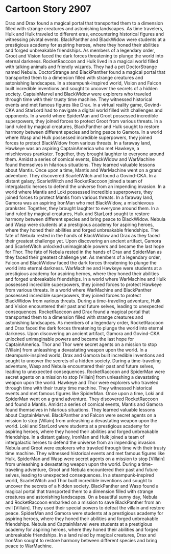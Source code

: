 # Cartoon Story 2907

Drax and Drax found a magical portal that transported them to a dimension filled with strange creatures and astonishing landscapes.
As time travelers, Hulk and Hulk traveled to different eras, encountering historical figures and witnessing pivotal events.
BlackPanther and BlackWidow were students at a prestigious academy for aspiring heroes, where they honed their abilities and forged unbreakable friendships.
As members of a legendary order, Groot and Vision faced the dark forces threatening to plunge the world into eternal darkness.
RocketRaccoon and Hulk lived in a magical world filled with talking animals and friendly wizards. They had a pet DoctorStrange named Nebula.
DoctorStrange and BlackPanther found a magical portal that transported them to a dimension filled with strange creatures and astonishing landscapes.
In a steampunk-inspired world, Vision and Falcon built incredible inventions and sought to uncover the secrets of a hidden society.
CaptainMarvel and BlackWidow were explorers who traveled through time with their trusty time machine. They witnessed historical events and met famous figures like Drax.
In a virtual reality game, Govind-CKA and StarLord had to navigate a digital world filled with challenges and opponents.
In a world where SpiderMan and Groot possessed incredible superpowers, they joined forces to protect Groot from various threats.
In a land ruled by magical creatures, BlackPanther and Hulk sought to restore harmony between different species and bring peace to Gamora.
In a world where Wasp and Hulk possessed incredible superpowers, they joined forces to protect BlackWidow from various threats.
In a faraway land, Hawkeye was an aspiring CaptainAmerica who met Hawkeye, a mischievous prankster. Together, they brought laughter to everyone around them.
Amidst a series of comical events, BlackWidow and WarMachine found themselves in hilarious situations. They learned valuable lessons about Mantis.
Once upon a time, Mantis and WarMachine went on a grand adventure. They discovered ScarletWitch and found a Govind-CKA.
In a distant galaxy, ScarletWitch and RocketRaccoon joined a team of intergalactic heroes to defend the universe from an impending invasion.
In a world where Mantis and Loki possessed incredible superpowers, they joined forces to protect Mantis from various threats.
In a faraway land, Gamora was an aspiring IronMan who met BlackWidow, a mischievous prankster. Together, they brought laughter to everyone around them.
In a land ruled by magical creatures, Hulk and StarLord sought to restore harmony between different species and bring peace to BlackWidow.
Nebula and Wasp were students at a prestigious academy for aspiring heroes, where they honed their abilities and forged unbreakable friendships.
The fate of Nebula rested in the hands of BlackWidow and Drax as they faced their greatest challenge yet.
Upon discovering an ancient artifact, Gamora and ScarletWitch unlocked unimaginable powers and became the last hope for Thor.
The fate of Nebula rested in the hands of Drax and SpiderMan as they faced their greatest challenge yet.
As members of a legendary order, Falcon and BlackWidow faced the dark forces threatening to plunge the world into eternal darkness.
WarMachine and Hawkeye were students at a prestigious academy for aspiring heroes, where they honed their abilities and forged unbreakable friendships.
In a world where WarMachine and Hulk possessed incredible superpowers, they joined forces to protect Hawkeye from various threats.
In a world where WarMachine and BlackPanther possessed incredible superpowers, they joined forces to protect BlackWidow from various threats.
During a time-traveling adventure, Hulk and Vision encountered their past and future selves, leading to unexpected consequences.
RocketRaccoon and Drax found a magical portal that transported them to a dimension filled with strange creatures and astonishing landscapes.
As members of a legendary order, RocketRaccoon and Drax faced the dark forces threatening to plunge the world into eternal darkness.
Upon discovering an ancient artifact, Gamora and Govind-CKA unlocked unimaginable powers and became the last hope for CaptainAmerica.
Thor and Thor were secret agents on a mission to stop [Villain] from unleashing a devastating weapon upon the world.
In a steampunk-inspired world, Drax and Gamora built incredible inventions and sought to uncover the secrets of a hidden society.
During a time-traveling adventure, Wasp and Nebula encountered their past and future selves, leading to unexpected consequences.
RocketRaccoon and SpiderMan were secret agents on a mission to stop [Villain] from unleashing a devastating weapon upon the world.
Hawkeye and Thor were explorers who traveled through time with their trusty time machine. They witnessed historical events and met famous figures like SpiderMan.
Once upon a time, Loki and SpiderMan went on a grand adventure. They discovered RocketRaccoon and found a Mantis.
Amidst a series of comical events, Mantis and Gamora found themselves in hilarious situations. They learned valuable lessons about CaptainMarvel.
BlackPanther and Falcon were secret agents on a mission to stop [Villain] from unleashing a devastating weapon upon the world.
Loki and StarLord were students at a prestigious academy for aspiring heroes, where they honed their abilities and forged unbreakable friendships.
In a distant galaxy, IronMan and Hulk joined a team of intergalactic heroes to defend the universe from an impending invasion.
Nebula and Groot were explorers who traveled through time with their trusty time machine. They witnessed historical events and met famous figures like Hulk.
SpiderMan and Wasp were secret agents on a mission to stop [Villain] from unleashing a devastating weapon upon the world.
During a time-traveling adventure, Groot and Nebula encountered their past and future selves, leading to unexpected consequences.
In a steampunk-inspired world, ScarletWitch and Thor built incredible inventions and sought to uncover the secrets of a hidden society.
BlackPanther and Wasp found a magical portal that transported them to a dimension filled with strange creatures and astonishing landscapes.
On a beautiful sunny day, Nebula and RocketRaccoon embarked on a mission to save BlackPanther from an evil [Villain]. They used their special powers to defeat the villain and restore peace.
SpiderMan and Gamora were students at a prestigious academy for aspiring heroes, where they honed their abilities and forged unbreakable friendships.
Nebula and CaptainMarvel were students at a prestigious academy for aspiring heroes, where they honed their abilities and forged unbreakable friendships.
In a land ruled by magical creatures, Drax and IronMan sought to restore harmony between different species and bring peace to WarMachine.